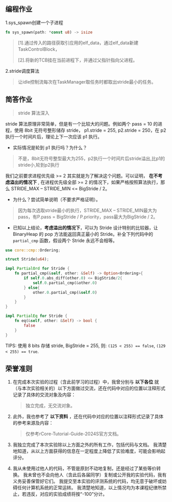 ## 编程作业

1.sys_spawn创建一个子进程

```rust
fn sys_spawn(path: *const u8) -> isize
```

> [1].通过传入的路径获取引应用的elf_data，通过elf_data新建TaskControlBlock，
>
> [2].将新的TCB挂在当前进程下，并通过父指针指向父进程。

2.stride调度算法

> 让idle控制流每次在TaskManager取任务时都取出stride最小的任务。

## 简答作业

> stride 算法深入

stride 算法原理非常简单，但是有一个比较大的问题。例如两个 pass = 10 的进程，使用 8bit 无符号整形储存 stride， p1.stride = 255, p2.stride = 250，在 p2 执行一个时间片后，理论上下一次应该 p1 执行。

- 实际情况是轮到 p1 执行吗？为什么？

> 不是，8bit无符号整型最大为255，p2执行一个时间片后stride溢出,比p1的stride小,轮到p2执行

我们之前要求进程优先级 >= 2 其实就是为了解决这个问题。可以证明， **在不考虑溢出的情况下** , 在进程优先级全部 >= 2 的情况下，如果严格按照算法执行，那么 STRIDE_MAX – STRIDE_MIN <= BigStride / 2。

- 为什么？尝试简单说明（不要求严格证明）。

> 因为每次选取stride最小的执行，STRIDE_MAX – STRIDE_MIN最大为pass，有P.pass = BigStride / P.priority，pass最大为BigStride / 2。

- 已知以上结论，**考虑溢出的情况下**，可以为 Stride 设计特别的比较器，让 BinaryHeap<Stride> 的 pop 方法能返回真正最小的 Stride。补全下列代码中的 `partial_cmp` 函数，假设两个 Stride 永远不会相等。

```rust
use core::cmp::Ordering;

struct Stride(u64);

impl PartialOrd for Stride {
    fn partial_cmp(&self, other: &Self) -> Option<Ordering>{
        if self.0.abs_diff(other.0) <= BigStride/2{
            self.0.partial_cmp(&other.0)
        } else{
            other.0.partial_cmp(&self.0)
        }
    }
}

impl PartialEq for Stride {
    fn eq(&self, other: &Self) -> bool {
        false
    }
}
```

TIPS: 使用 8 bits 存储 stride, BigStride = 255, 则: `(125 < 255) == false`, `(129 < 255) == true`.

## 荣誉准则

1. 在完成本次实验的过程（含此前学习的过程）中，我曾分别与 **以下各位** 就（与本次实验相关的）以下方面做过交流，还在代码中对应的位置以注释形式记录了具体的交流对象及内容：

   > 独立完成，无交流对象。

2. 此外，我也参考了 **以下资料** ，还在代码中对应的位置以注释形式记录了具体的参考来源及内容：

   > 仅参考rCore-Tutorial-Guide-2024S官方文档。

3. 我独立完成了本次实验除以上方面之外的所有工作，包括代码与文档。 我清楚地知道，从以上方面获得的信息在一定程度上降低了实验难度，可能会影响起评分。

4. 我从未使用过他人的代码，不管是原封不动地复制，还是经过了某些等价转换。 我未曾也不会向他人（含此后各届同学）复制或公开我的实验代码，我有义务妥善保管好它们。 我提交至本实验的评测系统的代码，均无意于破坏或妨碍任何计算机系统的正常运转。 我清楚地知道，以上情况均为本课程纪律所禁止，若违反，对应的实验成绩将按“-100”分计。
